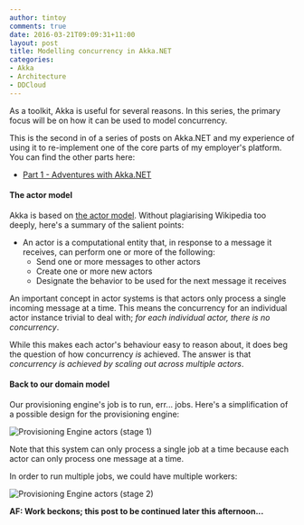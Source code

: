 ```yaml
---
author: tintoy
comments: true
date: 2016-03-21T09:09:31+11:00
layout: post
title: Modelling concurrency in Akka.NET
categories:
- Akka
- Architecture
- DDCloud
---
```


As a toolkit, Akka is useful for several reasons. In this series, the primary focus will be on how it can be used to model concurrency.
<!--more-->

This is the second in of a series of posts on Akka.NET and my experience of using it to re-implement one of the core parts of my employer's platform.
You can find the other parts here:
* [Part 1 - Adventures with Akka.NET](../2016-03-10-adventures-with-akka)

#### The actor model
Akka is based on [the actor model](https://en.wikipedia.org/wiki/Actor_model). Without plagiarising Wikipedia too deeply, here's a summary of the salient points:

* An actor is a computational entity that, in response to a message it receives, can perform one or more of the following:
  * Send one or more messages to other actors
  * Create one or more new actors
  * Designate the behavior to be used for the next message it receives

An important concept in actor systems is that actors only process a single incoming message at a time. This means the concurrency for an individual actor instance trivial to deal with; _for each individual actor, there is no concurrency_.

While this makes each actor's behaviour easy to reason about, it does beg the question of how concurrency _is_ achieved. The answer is that _concurrency is achieved by scaling out across multiple actors_.

#### Back to our domain model
Our provisioning engine's job is to run, err... jobs. Here's a simplification of a possible design for the provisioning engine:

![Provisioning Engine actors (stage 1)](../../../../../../images/2016/diagrams/engine-actors-stage-1.jpg)

Note that this system can only process a single job at a time because each actor can only process one message at a time.

In order to run multiple jobs, we could have multiple workers:

![Provisioning Engine actors (stage 2)](../../../../../../images/2016/diagrams/engine-actors-stage-2.jpg)

**AF: Work beckons; this post to be continued later this afternoon...**
